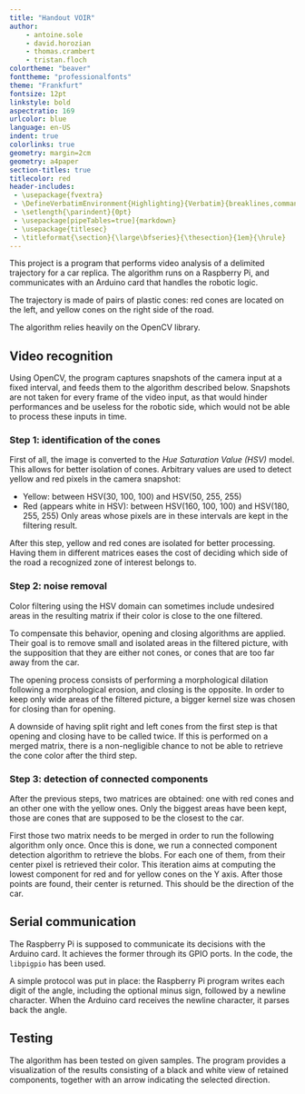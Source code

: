 ```yaml
---
title: "Handout VOIR"
author:
    - antoine.sole
    - david.horozian
    - thomas.crambert
    - tristan.floch
colortheme: "beaver"
fonttheme: "professionalfonts"
theme: "Frankfurt"
fontsize: 12pt
linkstyle: bold
aspectratio: 169
urlcolor: blue
language: en-US
indent: true
colorlinks: true
geometry: margin=2cm
geometry: a4paper
section-titles: true
titlecolor: red
header-includes:
 - \usepackage{fvextra}
 - \DefineVerbatimEnvironment{Highlighting}{Verbatim}{breaklines,commandchars=\\\{\}}
 - \setlength{\parindent}{0pt}
 - \usepackage[pipeTables=true]{markdown}
 - \usepackage{titlesec}
 - \titleformat{\section}{\large\bfseries}{\thesection}{1em}{\hrule}
---
```


This project is a program that performs video analysis of a delimited trajectory for a car replica.
The algorithm runs on a Raspberry Pi, and communicates with an Arduino card that handles the robotic logic.

The trajectory is made of pairs of plastic cones: red cones are located on the left, and yellow cones on the right
side of the road.

The algorithm relies heavily on the OpenCV library.

## Video recognition

Using OpenCV, the program captures snapshots of the camera input at a fixed interval, and feeds them
to the algorithm described below. Snapshots are not taken for every frame of the video input, as that would
hinder performances and be useless for the robotic side, which would not be able to process these inputs in
time.

### Step 1: identification of the cones

First of all, the image is converted to the *Hue Saturation Value (HSV)* model.
This allows for better isolation of cones.
Arbitrary values are used to detect yellow and red pixels in the camera snapshot:
- Yellow: between HSV(30, 100, 100) and HSV(50, 255, 255)
- Red (appears white in HSV): between HSV(160, 100, 100) and HSV(180, 255, 255)
Only areas whose pixels are in these intervals are kept in the filtering result.

After this step, yellow and red cones are isolated for better processing.
Having them in different matrices eases the cost of deciding which side of the road a recognized zone of interest belongs to.

### Step 2: noise removal

Color filtering using the HSV domain can sometimes include undesired areas in the resulting matrix if their color is close to the one filtered.

To compensate this behavior, opening and closing algorithms are applied.
Their goal is to remove small and isolated areas in the filtered picture, with the supposition that they are either not cones, or cones that are too far away from the car.

The opening process consists of performing a morphological dilation following a morphological erosion, and closing is the opposite.
In order to keep only wide areas of the filtered picture, a bigger kernel size was chosen for closing than for opening.

A downside of having split right and left cones from the first step is that opening and closing have to be called twice.
If this is performed on a merged matrix, there is a non-negligible chance to not be able to retrieve the cone color after the third step.

### Step 3: detection of connected components

After the previous steps, two matrices are obtained: one with red cones and an other one with the yellow ones.
Only the biggest areas have been kept, those are cones that are supposed to be the closest to the car.

First those two matrix needs to be merged in order to run the following algorithm only once.
Once this is done, we run a connected component detection algorithm to retrieve the blobs.
For each one of them, from their center pixel is retrieved their color.
This iteration aims at computing the lowest component for red and for yellow cones on the Y axis.
After those points are found, their center is returned. This should be the direction of the car.

## Serial communication

The Raspberry Pi is supposed to communicate its decisions with the Arduino card.
It achieves the former through its GPIO ports. In the code, the `libpigpio` has been used.

A simple protocol was put in place: the Raspberry Pi program writes each digit of the angle, including the optional minus sign, followed by a newline character.
When the Arduino card receives the newline character, it parses back the angle.

## Testing

The algorithm has been tested on given samples.
The program provides a visualization of the results consisting of a black and white view of retained components, together with an arrow indicating the selected direction.
